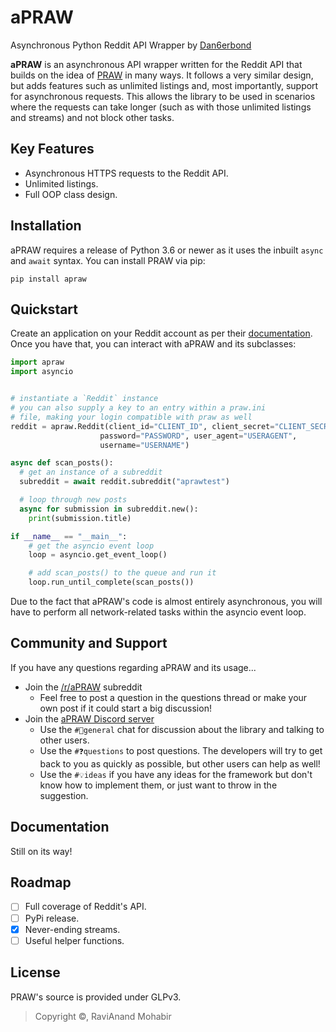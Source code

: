 # aPRAW

Asynchronous Python Reddit API Wrapper by [Dan6erbond](https://dan6erbond.github.io)

**aPRAW** is an asynchronous API wrapper written for the Reddit API that builds on the idea of [PRAW](https://github.com/praw-dev/praw) in many ways. It follows a very similar design, but adds features such as unlimited listings and, most importantly, support for asynchronous requests. This allows the library to be used in scenarios where the requests can take longer (such as with those unlimited listings and streams) and not block other tasks.

## Key Features

 - Asynchronous HTTPS requests to the Reddit API.
 - Unlimited listings.
 - Full OOP class design.

## Installation

aPRAW requires a release of Python 3.6 or newer as it uses the inbuilt `async` and `await` syntax. You can install PRAW via pip:

```pip install apraw```

## Quickstart

Create an application on your Reddit account as per their [documentation](https://github.com/reddit-archive/reddit/wiki/OAuth2-Quick-Start-Example). Once you have that, you can interact with aPRAW and its subclasses:

```python
import apraw
import asyncio


# instantiate a `Reddit` instance
# you can also supply a key to an entry within a praw.ini
# file, making your login compatible with praw as well
reddit = apraw.Reddit(client_id="CLIENT_ID", client_secret="CLIENT_SECRET",
                    password="PASSWORD", user_agent="USERAGENT",
                    username="USERNAME")

async def scan_posts():
  # get an instance of a subreddit
  subreddit = await reddit.subreddit("aprawtest")

  # loop through new posts
  async for submission in subreddit.new():
    print(submission.title)

if __name__ == "__main__":
    # get the asyncio event loop
    loop = asyncio.get_event_loop()

    # add scan_posts() to the queue and run it
    loop.run_until_complete(scan_posts())
```

Due to the fact that aPRAW's code is almost entirely asynchronous, you will have to perform all network-related tasks within the asyncio event loop.

## Community and Support

If you have any questions regarding aPRAW and its usage...

 - Join the [/r/aPRAW](https://reddit.com/r/aPRAW) subreddit
   - Feel free to post a question in the questions thread or make your own post if it could start a big discussion!
 - Join the [aPRAW Discord server](https://discord.gg/KSHFEw4)
   - Use the `#💬general` chat for discussion about the library and talking to other users.
   - Use the `#❓questions` to post questions. The developers will try to get back to you as quickly as possible, but other users can help as well!
   - Use the `#💡ideas` if you have any ideas for the framework but don't know how to implement them, or just want to throw in the suggestion.

## Documentation

Still on its way!

## Roadmap

- [ ] Full coverage of Reddit's API.
- [ ] PyPi release.
- [x] Never-ending streams.
- [ ] Useful helper functions.

## License
PRAW's source is provided under GLPv3.
> Copyright ©, RaviAnand Mohabir
